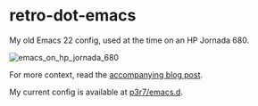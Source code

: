 # retro-dot-emacs

My old Emacs 22 config, used at the time on an HP Jornada 680.

![emacs_on_hp_jornada_680](https://www.eigenbahn.com/assets/img/emacs_on_hp_jornada_680.jpg)

For more context, read the [accompanying blog post](https://www.eigenbahn.com/2020/09/02/emacs-in-odd-places).

My current config is available at [p3r7/emacs.d](https://github.com/p3r7/emacs.d).
